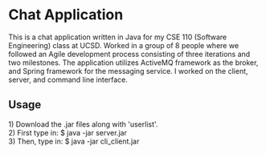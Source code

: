 Chat Application
===============

This is a chat application written in Java for my CSE 110 (Software Engineering) class at UCSD. Worked in a group of 8 people where we followed an Agile development process consisting of three iterations and two milestones. The application utilizes ActiveMQ framework as the broker, and Spring framework for the messaging service. I worked on the client, server, and command line interface.

<h2>Usage</h2>
1) Download the .jar files along with 'userlist'. <br>
2) First type in:   $ java -jar server.jar <br>
3) Then, type in:   $ java -jar cli_client.jar <br>
